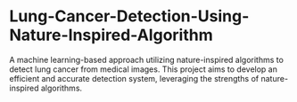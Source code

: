 # Lung-Cancer-Detection-Using-Nature-Inspired-Algorithm
A machine learning-based approach utilizing nature-inspired algorithms to detect lung cancer from medical images. This project aims to develop an efficient and accurate detection system, leveraging the strengths of nature-inspired algorithms.
